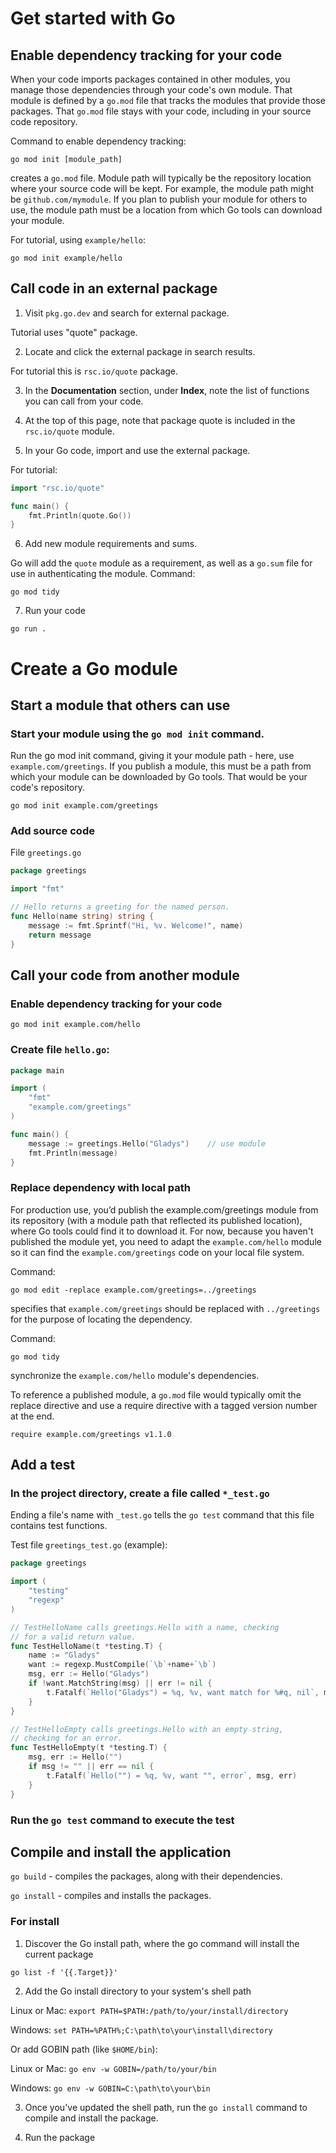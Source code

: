 # Get started with Go

## Enable dependency tracking for your code

When your code imports packages contained in other modules, you
manage those dependencies through your code's own module. That
module is defined by a `go.mod` file that tracks the modules that
provide those packages. That `go.mod` file stays with your code,
including in your source code repository.

Command to enable dependency tracking:

`go mod init [module_path]`

creates a `go.mod` file. Module path will typically be the repository location where your
source code will be kept. For example, the module path might be `github.com/mymodule`.
If you plan to publish your module for others to use, the module path must be a
location from which Go tools can download your module.

For tutorial, using `example/hello`:

`go mod init example/hello`

## Call code in an external package

1. Visit `pkg.go.dev` and search for external package.

Tutorial uses "quote" package.

2. Locate and click the external package in search results.

For tutorial this is `rsc.io/quote` package.

3. In the **Documentation** section, under **Index**, note the list of functions you can call from your code.

4. At the top of this page, note that package quote is included
in the `rsc.io/quote` module.

5. In your Go code, import and use the external package.

For tutorial:

```go
import "rsc.io/quote"

func main() {
    fmt.Println(quote.Go())
}
```

6. Add new module requirements and sums.

Go will add the `quote` module as a requirement, as well as a `go.sum` file for use in authenticating
the module. Command:

`go mod tidy`

7. Run your code

`go run .`

# Create a Go module

## Start a module that others can use

### Start your module using the `go mod init` command.

Run the go mod init command, giving it your module path - here, use `example.com/greetings`.
If you publish a module, this must be a path from which your module can be downloaded by Go tools.
That would be your code's repository.

```text
go mod init example.com/greetings
```

### Add source code

File `greetings.go`

```go
package greetings

import "fmt"

// Hello returns a greeting for the named person.
func Hello(name string) string {
    message := fmt.Sprintf("Hi, %v. Welcome!", name)
    return message
}
```

## Call your code from another module

### Enable dependency tracking for your code

```text
go mod init example.com/hello
```

### Create file `hello.go`:

```go
package main

import (
    "fmt"
    "example.com/greetings"
)

func main() {
    message := greetings.Hello("Gladys")    // use module
    fmt.Println(message)
}
```

### Replace dependency with local path

For production use, you’d publish the example.com/greetings module from its repository
(with a module path that reflected its published location), where Go tools could find it to
download it. For now, because you haven't published the module yet, you need to adapt the
`example.com/hello` module so it can find the `example.com/greetings` code on your
local file system.

Command:

`go mod edit -replace example.com/greetings=../greetings`

specifies that `example.com/greetings` should be replaced with `../greetings` for the purpose
of locating the dependency.

Command:

`go mod tidy`

synchronize the `example.com/hello` module's dependencies.

To reference a published module, a `go.mod` file would typically omit the replace directive
and use a require directive with a tagged version number at the end.

`require example.com/greetings v1.1.0`

## Add a test

### In the project directory, create a file called `*_test.go`

Ending a file's name with `_test.go` tells the `go test` command that this file contains
test functions.

Test file `greetings_test.go` (example):

```go
package greetings

import (
    "testing"
    "regexp"
)

// TestHelloName calls greetings.Hello with a name, checking
// for a valid return value.
func TestHelloName(t *testing.T) {
    name := "Gladys"
    want := regexp.MustCompile(`\b`+name+`\b`)
    msg, err := Hello("Gladys")
    if !want.MatchString(msg) || err != nil {
        t.Fatalf(`Hello("Gladys") = %q, %v, want match for %#q, nil`, msg, err, want)
    }
}

// TestHelloEmpty calls greetings.Hello with an empty string,
// checking for an error.
func TestHelloEmpty(t *testing.T) {
    msg, err := Hello("")
    if msg != "" || err == nil {
        t.Fatalf(`Hello("") = %q, %v, want "", error`, msg, err)
    }
}
```

### Run the `go test` command to execute the test

## Compile and install the application

`go build` - compiles the packages, along with their dependencies.

`go install` - compiles and installs the packages.

### For install

1. Discover the Go install path, where the go command will install the current package

`go list -f '{{.Target}}'`

2. Add the Go install directory to your system's shell path

Linux or Mac: `export PATH=$PATH:/path/to/your/install/directory`

Windows: `set PATH=%PATH%;C:\path\to\your\install\directory`

Or add GOBIN path (like `$HOME/bin`):

Linux or Mac: `go env -w GOBIN=/path/to/your/bin`

Windows: `go env -w GOBIN=C:\path\to\your\bin`

3. Once you've updated the shell path, run the `go install` command to compile and install
the package.

4. Run the package
